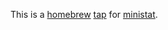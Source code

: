 This is a [homebrew][homebrew] [tap] for [ministat].

[homebrew]: http://brew.sh/
[tap]: https://github.com/Homebrew/homebrew/blob/master/share/doc/homebrew/brew-tap.md
[ministat]: https://github.com/codahale/ministat
